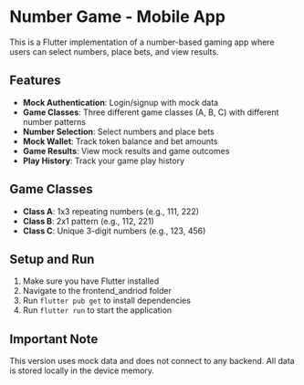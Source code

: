 # Number Game - Mobile App

This is a Flutter implementation of a number-based gaming app where users can select numbers, place bets, and view results.

## Features

- **Mock Authentication**: Login/signup with mock data
- **Game Classes**: Three different game classes (A, B, C) with different number patterns
- **Number Selection**: Select numbers and place bets
- **Mock Wallet**: Track token balance and bet amounts
- **Game Results**: View mock results and game outcomes
- **Play History**: Track your game play history

## Game Classes

- **Class A**: 1x3 repeating numbers (e.g., 111, 222)
- **Class B**: 2x1 pattern (e.g., 112, 221)
- **Class C**: Unique 3-digit numbers (e.g., 123, 456)

## Setup and Run

1. Make sure you have Flutter installed
2. Navigate to the frontend_andriod folder
3. Run `flutter pub get` to install dependencies
4. Run `flutter run` to start the application

## Important Note

This version uses mock data and does not connect to any backend. All data is stored locally in the device memory.
